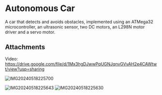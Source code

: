 # Autonomous Car



A car that detects and avoids obstacles, implemented using an ATMega32 microcontroller, an ultrasonic sensor, two DC motors, an L298N motor driver and a servo motor. 

## Attachments

  Video: 
  https://drive.google.com/file/d/1Mx3hgDJwwPqUGNJqnvGVvAH2e4CAWtwt/view?usp=sharing


![IMG20240518225700](https://github.com/ahmeddhaggag/Auto-car/assets/157414131/de64920c-0979-4f88-bcba-7893c250fc5f)

![IMG20240518225643](https://github.com/ahmeddhaggag/Auto-car/assets/157414131/bada60b6-c838-4c7e-b510-1117e4096387)
![IMG20240518225630](https://github.com/ahmeddhaggag/Auto-car/assets/157414131/fabe8846-602b-4747-96e0-5560a94f8cac)
